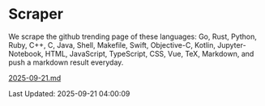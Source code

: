 # Scraper

We scrape the github trending page of these languages: Go, Rust, Python, Ruby, C++, C, Java, Shell, Makefile, Swift, Objective-C, Kotlin, Jupyter-Notebook, HTML, JavaScript, TypeScript, CSS, Vue, TeX, Markdown, and push a markdown result everyday.

[2025-09-21.md](https://github.com/yangwenmai/github-trending-backup/blob/master/2025-09-21.md)

Last Updated: 2025-09-21 04:00:09